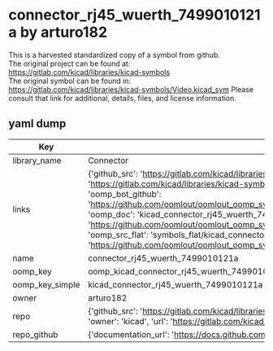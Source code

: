 # connector_rj45_wuerth_7499010121a by arturo182  
This is a harvested standardized copy of a symbol from github.  
The original project can be found at:  
https://gitlab.com/kicad/libraries/kicad-symbols  
The original symbol can be found in:
https://gitlab.com/kicad/libraries/kicad-symbols/Video.kicad_sym
Please consult that link for additional, details, files, and license information.  
## yaml dump  
| Key | Value |  
| --- | --- |  
| library_name | Connector |  
| links | {'github_src': 'https://gitlab.com/kicad/libraries/kicad-symbols/Video.kicad_sym', 'github_src_repo': 'https://gitlab.com/kicad/libraries/kicad-symbols', 'oomp_bot': 'kicad_connector_rj45_wuerth_7499010121a/working', 'oomp_bot_github': 'https://github.com/oomlout/oomlout_oomp_symbol_bot/tree/main/kicad_connector_rj45_wuerth_7499010121a/working', 'oomp_doc': 'kicad_connector_rj45_wuerth_7499010121a/working', 'oomp_doc_github': 'https://github.com/oomlout/oomlout_oomp_symbol_doc/tree/main/kicad_connector_rj45_wuerth_7499010121a/working', 'oomp_src_flat': 'symbols_flat/kicad_connector_rj45_wuerth_7499010121a/working', 'oomp_src_flat_github': 'https://github.com/oomlout/oomlout_oomp_symbol_src/tree/main/kicad_connector_rj45_wuerth_7499010121a/working'} |  
| name | connector_rj45_wuerth_7499010121a |  
| oomp_key | oomp_kicad_connector_rj45_wuerth_7499010121a |  
| oomp_key_simple | kicad_connector_rj45_wuerth_7499010121a |  
| owner | arturo182 |  
| repo | {'github_src': 'https://gitlab.com/kicad/libraries/kicad-symbols/Video.kicad_sym', 'name': 'libraries/kicad-symbols', 'owner': 'kicad', 'url': 'https://gitlab.com/kicad/libraries/kicad-symbols'} |  
| repo_github | {'documentation_url': 'https://docs.github.com/rest/repos/repos#get-a-repository', 'message': 'Not Found'} |  

